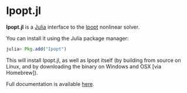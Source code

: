 # Ipopt.jl

**Ipopt.jl** is a [Julia](http://julialang.org/) interface to the [Ipopt](http://www.coin-or.org/Ipopt/documentation/documentation.html) nonlinear solver.

You can install it using the Julia package manager:

```julia
julia> Pkg.add("Ipopt")
```

This will install Ipopt.jl, as well as Ipopt itself (by building from source on Linux, and by downloading the binary on Windows and OSX [via Homebrew]).

Full documentation is available [here](http://ipoptjl.readthedocs.org/en/latest/).

